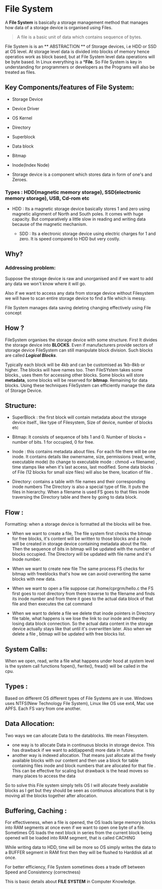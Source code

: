 # File System

A **File System** is basically a storage management method that manages how data of a storage device is organised using Files.

> A file is a basic unit of data which contains sequence of bytes. 

File System is is an ** ABSTRACTION ** of Storage devices, i.e HDD or SSD at OS level. 
At storage level data is divided into blocks of memory hence operatios work as block based, but at File System level data operations  will be byte based. 
In Linux everything is a ***File**. So File System is key in understanding for programmers or developers as the Programs will also be treated as files. 

## Key Components/features of File System:
- Storage Device 
- Device Driver
- OS Kernel
- Directory
- Superblock
- Data block
- Bitmap
- Inode(Index Node)

- Storage device is a component which stores data in form of one's and Zeroes. 

### Types : HDD(magnetic memory storage), SSD(electronic memory storage), USB, Cd-rom etc

- HDD : Its a magnetic storage device basically stores 1 and zero using magnetic alignment of North and South poles. It comes with huge capacity. But comparatively a little slow in reading and writing data because of the magnetic mechanism.

  - SDD : Its a electronic storage device using electric charges for 1 and zero. It is speed compared to HDD but very costly.


## Why?

### Addressing problem: 

Suppose the storage device is raw and unorganised and if we want to add any data we won't know where it will go.

Also if we want to access any data from storage device without Filesystem we will have to scan entire storage device to find a file which is messy. 

File System manages data saving deleting changing effectively using File concept 

## How ?

FileSystem organises the storage device with some structure. First It divides the storage device into **BLOCKS**. Even if manufacturers provide sectors of storage device FileSystem can still manipulate block division. Such blocks are called ***Logical Blocks***.

Typically each block will be 4kb and can be customised as 1kb-8kb or higher. 
The blocks will have names too. Then FileSYstem takes some blocks., uses them for accessing other blocks. 
Some blocks will store **metadata**, some blocks will be reserved for **bitmap**. Remaining for data blocks. Using these techniques FileSystem can efficiently manage the data of Storage Device. 

## Structure:

- SuperBlock : the first block will contain metadata about the storage device itself., like type of Filesystem, Size of device,  number of blocks etc

- Bitmap: It consists of sequence of bits 1 and 0. Number of blocks = number of bits. 1 for occupied, 0 for free. 

- Inode : this contains metadata about files. For each file there will be one inode. It contains details like ownername, size, permissions (read, write, executable mode) (to change to executable mode : chmod +x filename) , time stamps like when it's last access, last modified. Some data blocks of File (12 blocks for small size files) will also be there, location of file .

- Directory: contains a table with file names and their corresponding inode numbers 
The Directory is also a special type of file. It puts the files in hierarchy. 
When a filename is used FS goes to that files inode traversing the Directory table and there by going to data block.

## Flow : 

Formatting: when a storage device is formatted all the blocks will be free. 

* When we want to create a file, The file system first checks the bitmap for free blocks, it's content will be written to those blocks and a inode will be created in storage device containing metadata about the file. Then the sequence of bits in bitmap will be updated with the number of blocks occupied. The Directory will be updated with file name and it's Inode number.

* When we want to create new file The same process FS checks for bitmap with freeblocks that's how we can avoid overwriting the same blocks with new data.

* When we want to open a file suppose cat /home/cprgrm/hello.c the FS first goes to root directory from there traverse to the filename and finds its inode number and from there it goes to the actual data block of that file and then executes the cat command

* When we want to delete a file we delete that inode pointers in Directory file table, what happens is we lose the link to our inode and thereby losing data block connection. So the actual data content in the storage device actually stays like that until it's overwritten later. 
Also when we delete a file , bitmap will be updated with free blocks list.

## System Calls:

When we open, read, write a file what happens under hood at system level is the system call functions fopen(), fwrite(), fread() will be called in the cpu. 

## Types :

Based on different OS different types of File Systems are in use. Windows uses NTFS(New Technology File System), Linux like OS use ext4, Mac use APFS. Each FS vary from one another. 

## Data Allocation: 

Two ways we can allocate Data to the datablocks. We mean Filesystem. 
- one way is to allocate Data in continuous blocks in storage device. This has drawback if we want to add(append) more data in future.
- another way is indexed allocation. That means just allocate all the freely available blocks with our content and then use a block for table containing files inode and block numbers that are allocated for that file . This can be effective for scaling but drawback is the head moves so many places to access the data

So to solve this File system simply tells OS I will allocate freely available blocks as I get but they should be seen as continuous allocations that is by moving all the blocks together after allocation.

## Buffering, Caching :

For effectiveness, when a file is opened, the OS loads large memory blocks into RAM segments at once even if we want to open one byte of a file. 
Sometimes OS loads the next block in series from the current block being opened will be loaded into RAM segment, that is called CACHING

While writing data to HDD, time will be more so OS simply writes the data to a BUFFER segment in RAM first then they will be flushed to Harddisk all at once.

For better efficiency, File System sometimes does a trade off between Speed and Consistency (correctness)

This is basic details about **FILE SYSTEM** in Computer Knowledge. 





